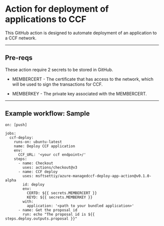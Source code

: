# Action for deployment of applications to CCF

This GitHub action is designed to automate deployment of an application to a CCF network.

---

## Pre-reqs

These action require 2 secrets to be stored in GitHub.

- MEMBERCERT - The certificate that has access to the network, which will be used to sign the transactions for CCF.

- MEMBERKEY - The private key associated with the MEMBERCERT.

---

## Example workflow: Sample

```
on: [push]

jobs:
  ccf-deploy:
    runs-on: ubuntu-latest
    name: Deploy CCF application
    env:
      CCF_URL: '<your ccf endpoint>/'
    steps:
      - name: Checkout
        uses: actions/checkout@v3
      - name: CCF deploy
        uses: msftsettiy/azure-managedccf-deploy-app-action@v0.1.0-alpha
        id: deploy
        env:
          CERTD: ${{ secrets.MEMBERCERT }}
          KEYD: ${{ secrets.MEMBERKEY }}
        with:
          application: '<path to your bundled application>'
      - name: Get the proposal id
        run: echo "The proposal id is ${{ steps.deploy.outputs.proposal }}"
```